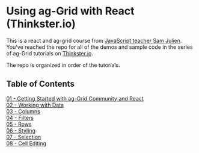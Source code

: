 # Using ag-Grid with React (Thinkster.io)

This is a react and ag-grid course from [JavaScript teacher Sam Julien](http://www.samjulien.com/). You've reached the repo for all of the demos and sample code in the series of ag-Grid tutorials on [Thinkster.io](https://thinkster.io/).

The repo is organized in order of the tutorials.

## Table of Contents

[01 - Getting Started with ag-Grid Community and React](./01-getting-started)<br/>
[02 - Working with Data](./02-data)<br/>
[03 - Columns](./03-columns)<br/>
[04 - Filters](./04-filters)<br/>
[05 - Rows](./05-rows)<br/>
[06 - Styling](./06-styling)<br/>
[07 - Selection](./07-selection)<br/>
[08 - Cell Editing](./08-cell-editing)
